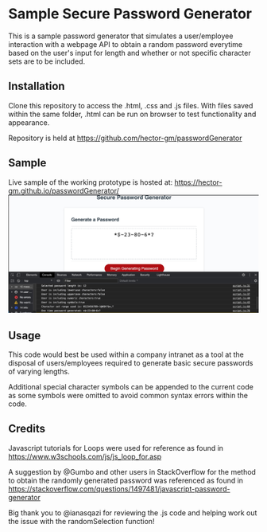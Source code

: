 # Sample Secure Password Generator
This is a sample password generator that simulates a user/employee interaction with a webpage API to obtain a random password everytime based on the user's input for length and whether or not specific character sets are to be included.

## Installation
Clone this repository to access the .html, .css and .js files. With files saved within the same folder, .html can be run on browser to test functionality and appearance. 

Repository is held at https://github.com/hector-gm/passwordGenerator 

## Sample
Live sample of the working prototype is hosted at: https://hector-gm.github.io/passwordGenerator/
![Password Generator Working View With Console](/Assets/Screenshot_Working_Console.jpg)


## Usage
This code would best be used within a company intranet as a tool at the disposal of users/employees required to generate basic secure passwords of varying lengths.

Additional special character symbols can be appended to the current code as some symbols were omitted to avoid common syntax errors within the code.

## Credits
Javascript tutorials for Loops were used for reference as found in https://www.w3schools.com/js/js_loop_for.asp

A suggestion by @Gumbo and other users in StackOverflow for the method to obtain the randomly generated password was referenced as found in https://stackoverflow.com/questions/1497481/javascript-password-generator

Big thank you to @ianasqazi for reviewing the .js code and helping work out the issue with the randomSelection function!

